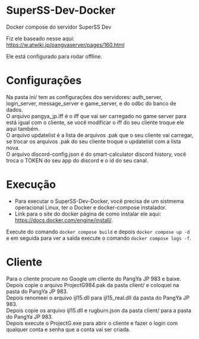 # SuperSS-Dev-Docker
Docker compose do servidor SuperSS Dev

Fiz ele baseado nesse aqui: https://w.atwiki.jp/pangyaserver/pages/160.html

Ele está configurado para rodar offline.

# Configurações
Na pasta ini/ tem as configurações dos servidores: auth_server, login_server, message_server e game_server, e do odbc do banco de dados.\
O arquivo pangya_jp.iff é o iff que vai ser carregado no game server para está igual com o cliente, se você modificar o iff do seu cliente troque ele aqui também.\
O arquivo updatelist é a lista de arquivos .pak que o seu cliente vai carregar, se trocar os arquivos .pak do seu cliente troque o updatelist com a lista nova.\
O arquivo discord-config.json é do smart-calculator discord history, você troca o TOKEN do seu app do discord e o id do seu canal.

# Execução
* Para executar o SuperSS-Dev-Docker, você precisa de um sistmema operacional Linux, ter o Docker e docker-compose instalador.
* Link para o site do docker página de como instalar ele aqui: https://docs.docker.com/engine/install/.

Execute do comando ``docker compose build`` e depois ``docker compose up -d``\
e em seguida para ver a saida execute o comando ``docker compose logs -f``.

# Cliente
Para o cliente procure no Google um cliente do PangYa JP 983 e baixe.\
Depois copie o arquivo ProjectG984.pak da pasta client/ e coloquei na pasta do PangYa JP 983.\
Depois renomeei o arquivo ijl15.dll para ijl15_real.dll da pasta do PangYa JP 983.\
Depois copie os arquivo ijl15.dll e rugburn.json da pasta client/ para a pasta do PangYa JP 983.\
Depois execute o ProjectG.exe para abrir o cliente e fazer o login com qualquer conta e senha que a conta vai ser criada.
